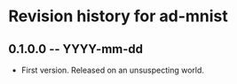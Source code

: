 # Revision history for ad-mnist

## 0.1.0.0 -- YYYY-mm-dd

* First version. Released on an unsuspecting world.
